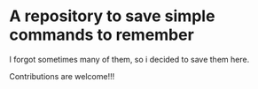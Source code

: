 # A repository to save simple commands to remember

I forgot sometimes many of them, so i decided to save them here.

Contributions are welcome!!!
